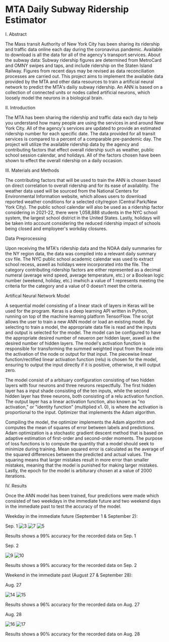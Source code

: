 # MTA Daily Subway Ridership Estimator
I. Abstract

The Mass transit Authority of New York City has been sharing its ridership and traffic data online each day during the coronavirus pandemic. Available to download is all the data for all of the agency's transport services. About the subway data: Subway ridership figures are determined from MetroCard and OMNY swipes and taps, and include ridership on the Staten Island Railway. Figures from recent days may be revised as data reconciliation processes are carried out. This project aims to implement the available data provided by the MTA and other data resources to train a artificial neural network to predict the MTA's dailiy subway ridership. An ANN is based on a collection of connected units or nodes called artificial neurons, which loosely model the neurons in a biological brain.

II. Introduction

The MTA has been sharing the ridership and traffic data each day to help you understand how many people are using the services in and around New York City. All of the agency's services are updated to provide an estimated ridership number for each specific date. The data provided for all transit services is compared to a percent of a comparable pre-pandemic day. The project will utilize the available ridership data by the agency and contributing factors that effect overall ridership such as weather, public school session calendar, and holidays. All of the factors chosen have been shown to effect the overall ridership on a daily occasion.

III. Materials and Methods

The contributing factors that will be used to train the ANN is chosen based on direct correlation to overall ridership and for its ease of availablity. The weather data used will be sourced from the National Centers for Environmental Information website, which allows users to download reported weather conditions for a selected city/region (Central Park/New York City). The public school calendar will also be used as a ridership factor considering in 2021-22, there were 1,058,888 students in the NYC school system, the largest school district in the United States. Lastly, holidays will be taken into account considering the reduced ridership impact of schools being closed and employeer's workday closures.

Data Preprocessing

Upon receiving the MTA's ridership data and the NOAA daily summaries for the NY region data, the data was compiled into a relevant daily summary csv file. The NYC public school academic calendar was used to extract school recess, aswell as holidays were incorporated into the file. The category contributing ridership factors are either represented as a decimal numeral (average wind speed, average temperature, etc.) or a Boolean logic number (weekend, holiday, etc.) inwhich a value of 1 represents meeting the criteria for the category and a value of 0 doesn't meet the criteria.

Artifical Neural Network Model

A sequential model consisting of a linear stack of layers in Keras will be used for the program. Keras is a deep learning API written in Python, running on top of the machine learning platform TensorFlow. The script allows the user to train a new ANN model or load an existing model. By selecting to train a model, the appropriate data file is read and the inputs and output is selected for the model. The model can be configured to have the appropriate desired number of neueron per hidden layer, aswell as the desired number of hidden layers. The model's activation function is responsible for transforming the summed weighted input from the node into the activation of the node or output for that input.
The piecewise linear function/rectified linear activation function (relu) is chosen for the model, ensuring to output the input directly if it is positive, otherwise, it will output zero.

The model consist of a arbituary configuration consisting of two hidden layers with four neurons and three neurons respectfully. The first hidden layer has a input shade consisting of the ten inputs, while the second hidden layer has three neurons, both consisting of a relu activation function. The output layer has a  linear activation function, also known as "no activation," or "identity function" (multiplied x1. 0), is where the activation is proportional to the input. Optimizer that implements the Adam algorithm.

Compiling the model, the optimizer implements the Adam algorithm and computes the mean of squares of error between labels and predictions. Adam optimization is a stochastic gradient descent method that is based on adaptive estimation of first-order and second-order moments. The purpose of loss functions is to compute the quantity that a model should seek to minimize during training. Mean squared error is calculated as the average of the squared differences between the predicted and actual values. The squaring means that larger mistakes result in more error than smaller mistakes, meaning that the model is punished for making larger mistakes. Lastly, the epoch for the model is arbiturary chosen at a value of 2000 iterations.

IV. Results

Once the ANN model has been trained, four predictions were made which consisted of two weekdays in the immediate future and two weekend days in the immediate past to test the accuracy of the model.

Weekday in the immediate future (September 1 & September 2):

Sep. 1
![3](https://user-images.githubusercontent.com/112568703/189488376-9dff6fc8-55a2-47c0-84e1-4d55d84f0449.png)
![7](https://user-images.githubusercontent.com/112568703/189488466-ff9686b9-4f80-44db-94ee-e62eedd7cfc6.png)
![5](https://user-images.githubusercontent.com/112568703/189488408-2b38b628-fbc8-46a5-aaed-38966e6319fd.png)

Results shows a 99% accuracy for the recorded data on Sep. 1

Sep. 2

![9](https://user-images.githubusercontent.com/112568703/189488497-01f542cd-4e47-4e34-9610-8e4bd32d2cdb.png)
![10](https://user-images.githubusercontent.com/112568703/189488523-5306f5c8-2b67-458f-9f38-ead735ffbfe3.png)

Results shows a 99% accuracy for the recorded data on Sep. 2

Weekend in the immediate past (August 27 & September 28):

Aug. 27

![14](https://user-images.githubusercontent.com/112568703/189488608-94448239-f00c-49f4-bfad-91311dc7ebb6.png)
![15](https://user-images.githubusercontent.com/112568703/189488612-26d03fdf-4542-4d8f-81ab-b840951582b0.png)

Results shows a 96% accuracy for the recorded data on Aug. 27

Aug. 28

![16](https://user-images.githubusercontent.com/112568703/189488622-a173ba73-a4f7-44e4-845f-ae173f8acd7f.png)
![17](https://user-images.githubusercontent.com/112568703/189488635-75839776-c16f-4936-ac9c-7cad86f478f5.png)

Results shows a 90% accuracy for the recorded data on Aug. 28


